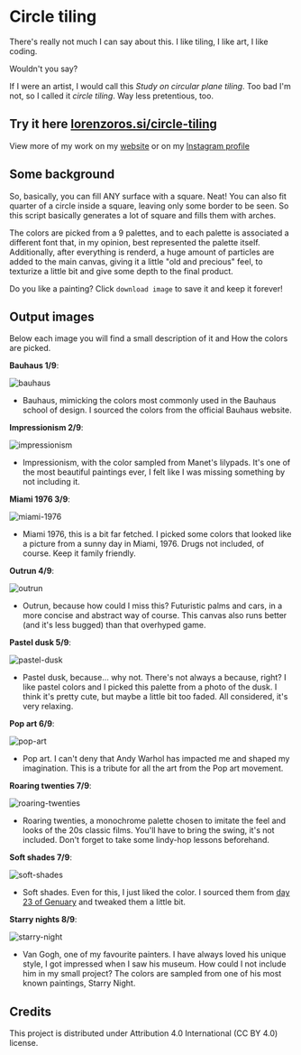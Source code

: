 # Circle tiling

There's really not much I can say about this. I like tiling, I like art, I like coding.

Wouldn't you say?

If I were an artist, I would call this *Study on circular plane tiling*. Too bad I'm not, so I called it *circle tiling*. Way less pretentious, too.

## Try it here [lorenzoros.si/circle-tiling](https://www.lorenzoros.si/circle-tiling)

View more of my work on my [website](https://www.lorenzoros.si) or on my [Instagram profile](https://www.instagram.com/lorossi97)

## Some background

So, basically, you can fill ANY surface with a square. Neat! You can also fit quarter of a circle inside a square, leaving only some border to be seen. So this script basically generates a lot of square and fills them with arches.

The colors are picked from a 9 palettes, and to each palette is associated a different font that, in my opinion, best represented the palette itself. Additionally, after everything is renderd, a huge amount of particles are added to the main canvas, giving it a little "old and precious" feel, to texturize a little bit and give some depth to the final product.

Do you like a painting? Click `download image` to save it and keep it forever!

## Output images

Below each image you will find a small description of it and How the colors are picked.

**Bauhaus 1/9**:

![bauhaus](output/bauhaus.png)

- Bauhaus, mimicking the colors most commonly used in the Bauhaus school of design. I sourced the colors from the official Bauhaus website.

**Impressionism 2/9**:

![impressionism](output/impressionism.png)

- Impressionism, with the color sampled from Manet's lilypads. It's one of the most beautiful paintings ever, I felt like I was missing something by not including it.

**Miami 1976 3/9**:

![miami-1976](output/miami-1976.png)

- Miami 1976, this is a bit far fetched. I picked some colors that looked like a picture from a sunny day in Miami, 1976. Drugs not included, of course. Keep it family friendly.

**Outrun 4/9**:

![outrun](output/outrun.png)

- Outrun, because how could I miss this? Futuristic palms and cars, in a more concise and abstract way of course. This canvas also runs better (and it's less bugged) than that overhyped game.

**Pastel dusk 5/9**:

![pastel-dusk](output/pastel-dusk.png)

- Pastel dusk, because... why not. There's not always a because, right? I like pastel colors and I picked this palette from a photo of the dusk. I think it's pretty cute, but maybe a little bit too faded. All considered, it's very relaxing.

**Pop art 6/9**:

![pop-art](output/pop-art.png)

- Pop art. I can't deny that Andy Warhol has impacted me and shaped my imagination. This is a tribute for all the art from the Pop art movement.

**Roaring twenties 7/9**:

![roaring-twenties](output/roaring-twenties.png)

- Roaring twenties, a monochrome palette chosen to imitate the feel and looks of the 20s classic films. You'll have to bring the swing, it's not included. Don't forget to take some lindy-hop lessons beforehand.

**Soft shades 7/9**:

![soft-shades](output/soft-shades.png)

- Soft shades. Even for this, I just liked the color. I sourced them from [day 23 of Genuary](https://genuary2021.github.io/prompts) and tweaked them a little bit.

**Starry nights 8/9**:

![starry-night](output/starry-night.png)

- Van Gogh, one of my favourite painters. I have always loved his unique style, I got impressed when I saw his museum. How could I not include him in my small project? The colors are sampled from one of his most known paintings, Starry Night.

## Credits

This project is distributed under Attribution 4.0 International (CC BY 4.0) license.
